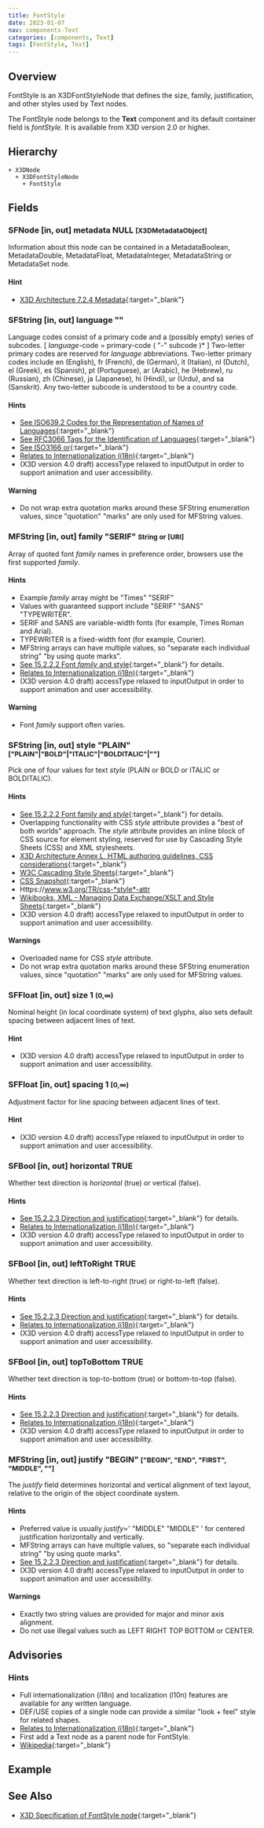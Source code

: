 ```yaml
---
title: FontStyle
date: 2023-01-07
nav: components-Text
categories: [components, Text]
tags: [FontStyle, Text]
---
```

<style>
.post h3 {
  word-spacing: 0.2em;
}
</style>

## Overview

FontStyle is an X3DFontStyleNode that defines the size, family, justification, and other styles used by Text nodes.

The FontStyle node belongs to the **Text** component and its default container field is *fontStyle.* It is available from X3D version 2.0 or higher.

## Hierarchy

```
+ X3DNode
  + X3DFontStyleNode
    + FontStyle
```

## Fields

### SFNode [in, out] **metadata** NULL <small>[X3DMetadataObject]</small>

Information about this node can be contained in a MetadataBoolean, MetadataDouble, MetadataFloat, MetadataInteger, MetadataString or MetadataSet node.

#### Hint

- [X3D Architecture 7.2.4 Metadata](https://www.web3d.org/specifications/X3Dv4Draft/ISO-IEC19775-1v4-CD1/Part01/components/core.html#Metadata){:target="_blank"}

### SFString [in, out] **language** ""

Language codes consist of a primary code and a (possibly empty) series of subcodes. [ *language*-code = primary-code ( "-" subcode )* ] Two-letter primary codes are reserved for *language* abbreviations. Two-letter primary codes include en (English), fr (French), de (German), it (Italian), nl (Dutch), el (Greek), es (Spanish), pt (Portuguese), ar (Arabic), he (Hebrew), ru (Russian), zh (Chinese), ja (Japanese), hi (Hindi), ur (Urdu), and sa (Sanskrit). Any two-letter subcode is understood to be a country code.

#### Hints

- [See ISO639.2 Codes for the Representation of Names of Languages](http://www.loc.gov/standards/iso639-2/php/code_list.php){:target="_blank"}
- [See RFC3066 Tags for the Identification of Languages](https://tools.ietf.org/html/rfc3066){:target="_blank"}
- [See ISO3166 or](http://xml.coverpages.org/languageIdentifiers.html){:target="_blank"}
- [Relates to Internationalization (i18n)](http://www.w3.org/standards/webdesign/i18n){:target="_blank"}
- (X3D version 4.0 draft) accessType relaxed to inputOutput in order to support animation and user accessibility.

#### Warning

- Do not wrap extra quotation marks around these SFString enumeration values, since "quotation" "marks" are only used for MFString values.

### MFString [in, out] **family** "SERIF" <small>String or [URI]</small>

Array of quoted font *family* names in preference order, browsers use the first supported *family*.

#### Hints

- Example *family* array might be "Times" "SERIF"
- Values with guaranteed support include "SERIF" "SANS" "TYPEWRITER".
- SERIF and SANS are variable-width fonts (for example, Times Roman and Arial).
- TYPEWRITER is a fixed-width font (for example, Courier).
- MFString arrays can have multiple values, so "separate each individual string" "by using quote marks".
- [See 15.2.2.2 Font *family* and style](https://www.web3d.org/specifications/X3Dv4Draft/ISO-IEC19775-1v4-CD1/Part01/components/text.html#Fontfamilyandstyle){:target="_blank"} for details.
- [Relates to Internationalization (i18n)](http://www.w3.org/standards/webdesign/i18n){:target="_blank"}
- (X3D version 4.0 draft) accessType relaxed to inputOutput in order to support animation and user accessibility.

#### Warning

- Font *family* support often varies.

### SFString [in, out] **style** "PLAIN" <small>["PLAIN"|"BOLD"|"ITALIC"|"BOLDITALIC"|""]</small>

Pick one of four values for text *style* (PLAIN or BOLD or ITALIC or BOLDITALIC).

#### Hints

- [See 15.2.2.2 Font family and *style*](https://www.web3d.org/specifications/X3Dv4Draft/ISO-IEC19775-1v4-CD1/Part01/components/text.html#Fontfamilyandstyle){:target="_blank"} for details.
- Overlapping functionality with CSS *style* attribute provides a "best of both worlds" approach. The *style* attribute provides an inline block of CSS source for element styling, reserved for use by Cascading Style Sheets (CSS) and XML stylesheets.
- [X3D Architecture Annex L, HTML authoring guidelines, CSS considerations](https://www.web3d.org/specifications/X3Dv4Draft/ISO-IEC19775-1v4-CD1/Part01/htmlGuidelines.html#CSS){:target="_blank"}
- [W3C Cascading Style Sheets](https://www.w3.org/Style/CSS){:target="_blank"}
- [CSS Snapshot](https://www.w3.org/TR/css-2018){:target="_blank"}
- Https://www.w3.org/TR/css-*style*-attr
- [Wikibooks, XML - Managing Data Exchange/XSLT and Style Sheets](https://en.wikibooks.org/wiki/XML_-_Managing_Data_Exchange/XSLT_and_Style_Sheets){:target="_blank"}
- (X3D version 4.0 draft) accessType relaxed to inputOutput in order to support animation and user accessibility.

#### Warnings

- Overloaded name for CSS *style* attribute.
- Do not wrap extra quotation marks around these SFString enumeration values, since "quotation" "marks" are only used for MFString values.

### SFFloat [in, out] **size** 1 <small>(0,∞)</small>

Nominal height (in local coordinate system) of text glyphs, also sets default spacing between adjacent lines of text.

#### Hint

- (X3D version 4.0 draft) accessType relaxed to inputOutput in order to support animation and user accessibility.

### SFFloat [in, out] **spacing** 1 <small>[0,∞)</small>

Adjustment factor for line *spacing* between adjacent lines of text.

#### Hint

- (X3D version 4.0 draft) accessType relaxed to inputOutput in order to support animation and user accessibility.

### SFBool [in, out] **horizontal** TRUE

Whether text direction is *horizontal* (true) or vertical (false).

#### Hints

- [See 15.2.2.3 Direction and justification](https://www.web3d.org/specifications/X3Dv4Draft/ISO-IEC19775-1v4-CD1/Part01/components/text.html#Directionandjustification){:target="_blank"} for details.
- [Relates to Internationalization (i18n)](http://www.w3.org/standards/webdesign/i18n){:target="_blank"}
- (X3D version 4.0 draft) accessType relaxed to inputOutput in order to support animation and user accessibility.

### SFBool [in, out] **leftToRight** TRUE

Whether text direction is left-to-right (true) or right-to-left (false).

#### Hints

- [See 15.2.2.3 Direction and justification](https://www.web3d.org/specifications/X3Dv4Draft/ISO-IEC19775-1v4-CD1/Part01/components/text.html#Directionandjustification){:target="_blank"} for details.
- [Relates to Internationalization (i18n)](http://www.w3.org/standards/webdesign/i18n){:target="_blank"}
- (X3D version 4.0 draft) accessType relaxed to inputOutput in order to support animation and user accessibility.

### SFBool [in, out] **topToBottom** TRUE

Whether text direction is top-to-bottom (true) or bottom-to-top (false).

#### Hints

- [See 15.2.2.3 Direction and justification](https://www.web3d.org/specifications/X3Dv4Draft/ISO-IEC19775-1v4-CD1/Part01/components/text.html#Directionandjustification){:target="_blank"} for details.
- [Relates to Internationalization (i18n)](http://www.w3.org/standards/webdesign/i18n){:target="_blank"}
- (X3D version 4.0 draft) accessType relaxed to inputOutput in order to support animation and user accessibility.

### MFString [in, out] **justify** "BEGIN" <small>["BEGIN", "END", "FIRST", "MIDDLE", ""]</small>

The *justify* field determines horizontal and vertical alignment of text layout, relative to the origin of the object coordinate system.

#### Hints

- Preferred value is usually *justify*=' "MIDDLE" "MIDDLE" ' for centered justification horizontally and vertically.
- MFString arrays can have multiple values, so "separate each individual string" "by using quote marks".
- [See 15.2.2.3 Direction and justification](https://www.web3d.org/specifications/X3Dv4Draft/ISO-IEC19775-1v4-CD1/Part01/components/text.html#Directionandjustification){:target="_blank"} for details.
- (X3D version 4.0 draft) accessType relaxed to inputOutput in order to support animation and user accessibility.

#### Warnings

- Exactly two string values are provided for major and minor axis alignment.
- Do not use illegal values such as LEFT RIGHT TOP BOTTOM or CENTER.

## Advisories

### Hints

- Full internationalization (i18n) and localization (l10n) features are available for any written language.
- DEF/USE copies of a single node can provide a similar "look + feel" style for related shapes.
- [Relates to Internationalization (i18n)](http://www.w3.org/standards/webdesign/i18n){:target="_blank"}
- First add a Text node as a parent node for FontStyle.
- [Wikipedia](https://en.wikipedia.org/wiki/Font){:target="_blank"}

## Example

<x3d-canvas src="https://create3000.github.io/media/examples/Text/FontStyle/FontStyle.x3d" update="auto"></x3d-canvas>

## See Also

- [X3D Specification of FontStyle node](https://www.web3d.org/documents/specifications/19775-1/V4.0/Part01/components/text.html#FontStyle){:target="_blank"}
